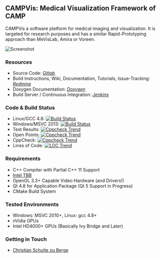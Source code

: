 ## CAMPVis: Medical Visualization Framework of CAMP

CAMPVis a software platform for medical imaging and visualization. It is targeted for research purposes and has a similar Rapid-Prototyping approach than MeVisLab, Amira or Voreen.

![Screenshot](https://campcloud.informatik.tu-muenchen.de/redmine/attachments/download/152/volumeexplorerdemo.jpg)

### Resources

* Source Code: *[Gitlab](https://campgit.in.tum.de/berge/campvis)*
* Build Instructions, Wiki, Documentation, Tutorials, Issue-Tracking: *[Redmine](https://campcloud.informatik.tu-muenchen.de/redmine/projects/tumvis)*
* Doxygen Documentation: *[Doxygen](http://campci.informatik.tu-muenchen.de:8090/userContent/campvis/doc/index.html)*
* Build Server / Continuous Integration: *[Jenkins](http://campci.informatik.tu-muenchen.de:8090/job/campvis-jobs/)*

### Code & Build Status

* Linux/GCC 4.8: [![Build Status](http://campci.informatik.tu-muenchen.de:8090/buildStatus/icon?job=campvis-jobs/campvis-gcc)](http://campci.informatik.tu-muenchen.de:8090/job/campvis-jobs/job/campvis-gcc/)
* Windows/MSVC 2013: [![Build Status](http://campci.informatik.tu-muenchen.de:8090/buildStatus/icon?job=campvis-jobs/campvis-msvc12)](http://campci.informatik.tu-muenchen.de:8090/job/campvis-jobs/job/campvis-msvc12/)
* Test Results: [![Cppcheck Trend](http://campci.informatik.tu-muenchen.de:8090/job/campvis-jobs/job/campvis-gtest/test/trend)](http://campci.informatik.tu-muenchen.de:8090/job/campvis-jobs/job/campvis-gtest/lastCompletedBuild/testReport/)
* Open Points: [![Cppcheck Trend](http://campci.informatik.tu-muenchen.de:8090/job/campvis-jobs/job/campvis-metrics/tasks/trendGraph/png)](http://campci.informatik.tu-muenchen.de:8090/job/campvis-jobs/job/campvis-metrics/tasks/)
* CppCheck: [![Cppcheck Trend](http://campci.informatik.tu-muenchen.de:8090/job/campvis-jobs/job/campvis-metrics/cppcheckResult/graph)](http://campci.informatik.tu-muenchen.de:8090/job/campvis-jobs/job/campvis-metrics/cppcheckResult/)
* Lines of Code: [![LOC Trend](http://campci.informatik.tu-muenchen.de:8090/job/campvis-jobs/job/campvis-metrics/sloccountResult/trend)](http://campci.informatik.tu-muenchen.de:8090/job/campvis-jobs/job/campvis-metrics/sloccountResult/)

### Requirements

* C++ Compiler with Partial C++ 11 Support
* [Intel TBB](https://www.threadingbuildingblocks.org/)
* OpenGL 3.3+ Capable Video Hardware (and Drivers!)
* Qt 4.8 for Application Package (Qt 5 Support in Progress)
* CMake Build System

### Tested Environments

* Windows: MSVC 2010+, Linux: gcc 4.8+
* nVidia GPUs
* Intel HD4000+ GPUs (Basically Ivy Bridge and Later)

### Getting in Touch

* [Christian Schulte zu Berge](http://campar.in.tum.de/Main/ChristianSchulteZuBerge)
